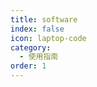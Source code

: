 ```yaml
---
title: software
index: false
icon: laptop-code
category:
  - 使用指南
order: 1
---
```


<Catalog sort="order" />
